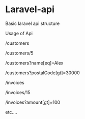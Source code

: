 # Laravel-api
Basic laravel api structure


Usage of Api

/customers


/customers/5  


/customers?name[eq]=Alex  


/customers?postalCode[gt]=30000  



/invoices


/invoices/15 


/invoices?amount[gt]=100 


etc....
